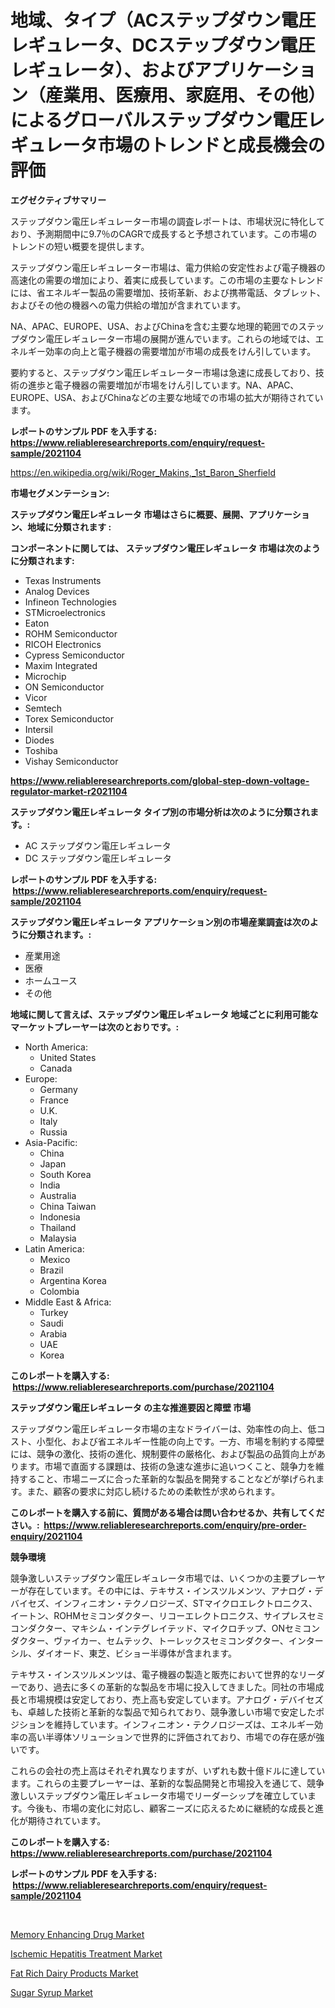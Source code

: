 <p><h1>地域、タイプ（ACステップダウン電圧レギュレータ、DCステップダウン電圧レギュレータ）、およびアプリケーション（産業用、医療用、家庭用、その他）によるグローバルステップダウン電圧レギュレータ市場のトレンドと成長機会の評価</h1></p><p><strong>エグゼクティブサマリー</strong></p>
<p><p>ステップダウン電圧レギュレーター市場の調査レポートは、市場状況に特化しており、予測期間中に9.7％のCAGRで成長すると予想されています。この市場のトレンドの短い概要を提供します。</p><p>ステップダウン電圧レギュレーター市場は、電力供給の安定性および電子機器の高速化の需要の増加により、着実に成長しています。この市場の主要なトレンドには、省エネルギー製品の需要増加、技術革新、および携帯電話、タブレット、およびその他の機器への電力供給の増加が含まれています。</p><p>NA、APAC、EUROPE、USA、およびChinaを含む主要な地理的範囲でのステップダウン電圧レギュレーター市場の展開が進んでいます。これらの地域では、エネルギー効率の向上と電子機器の需要増加が市場の成長をけん引しています。</p><p>要約すると、ステップダウン電圧レギュレーター市場は急速に成長しており、技術の進歩と電子機器の需要増加が市場をけん引しています。NA、APAC、EUROPE、USA、およびChinaなどの主要な地域での市場の拡大が期待されています。</p></p>
<p><strong>レポートのサンプル PDF を入手する: <a href="https://www.reliableresearchreports.com/enquiry/request-sample/2021104">https://www.reliableresearchreports.com/enquiry/request-sample/2021104</a></strong></p>
<p><a href="https://en.wikipedia.org/wiki/Roger_Makins,_1st_Baron_Sherfield">https://en.wikipedia.org/wiki/Roger_Makins,_1st_Baron_Sherfield</a></p>
<p><strong>市場セグメンテーション:</strong></p>
<p><strong> ステップダウン電圧レギュレータ 市場はさらに概要、展開、アプリケーション、地域に分類されます :</strong></p>
<p><strong>コンポーネントに関しては、 ステップダウン電圧レギュレータ 市場は次のように分類されます: &nbsp;</strong></p>
<p><ul><li>Texas Instruments</li><li>Analog Devices</li><li>Infineon Technologies</li><li>STMicroelectronics</li><li>Eaton</li><li>ROHM Semiconductor</li><li>RICOH Electronics</li><li>Cypress Semiconductor</li><li>Maxim Integrated</li><li>Microchip</li><li>ON Semiconductor</li><li>Vicor</li><li>Semtech</li><li>Torex Semiconductor</li><li>Intersil</li><li>Diodes</li><li>Toshiba</li><li>Vishay Semiconductor</li></ul></p>
<p><strong><a href="https://www.reliableresearchreports.com/global-step-down-voltage-regulator-market-r2021104">https://www.reliableresearchreports.com/global-step-down-voltage-regulator-market-r2021104</a></strong></p>
<p><strong> ステップダウン電圧レギュレータ タイプ別の市場分析は次のように分類されます。:</strong></p>
<p><ul><li>AC ステップダウン電圧レギュレータ</li><li>DC ステップダウン電圧レギュレータ</li></ul></p>
<p><strong>レポートのサンプル PDF を入手する: &nbsp;<a href="https://www.reliableresearchreports.com/enquiry/request-sample/2021104">https://www.reliableresearchreports.com/enquiry/request-sample/2021104</a></strong></p>
<p><strong> ステップダウン電圧レギュレータ アプリケーション別の市場産業調査は次のように分類されます。:</strong></p>
<p><ul><li>産業用途</li><li>医療</li><li>ホームユース</li><li>その他</li></ul></p>
<p><strong>地域に関して言えば、ステップダウン電圧レギュレータ 地域ごとに利用可能なマーケットプレーヤーは次のとおりです。:</strong></p>
<p><ul>
    <li>
        North America:
        <ul>
            <li>United States</li>
            <li>Canada</li>
        </ul>
    </li>
    <li>
        Europe:
        <ul>
            <li>Germany</li>
            <li>France</li>
            <li>U.K.</li>
            <li>Italy</li>
            <li>Russia</li>
        </ul>
    </li>
    <li>
        Asia-Pacific:
        <ul>
            <li>China</li>
            <li>Japan</li>
            <li>South Korea</li>
            <li>India</li>
            <li>Australia</li>
            <li>China Taiwan</li>
            <li>Indonesia</li>
            <li>Thailand</li>
            <li>Malaysia</li>
        </ul>
    </li>
    <li>
        Latin America:
        <ul>
            <li>Mexico</li>
            <li>Brazil</li>
            <li>Argentina Korea</li>
            <li>Colombia</li>
        </ul>
    </li>
    <li>
        Middle East & Africa:
        <ul>
            <li>Turkey</li>
            <li>Saudi</li>
            <li>Arabia</li>
            <li>UAE</li>
            <li>Korea</li>
        </ul>
    </li>
    </ul></p>
<p><strong>このレポートを購入する: &nbsp;<a href="https://www.reliableresearchreports.com/purchase/2021104">https://www.reliableresearchreports.com/purchase/2021104</a></strong></p>
<p><strong>ステップダウン電圧レギュレータ の主な推進要因と障壁 市場</strong></p>
<p><p>ステップダウン電圧レギュレータ市場の主なドライバーは、効率性の向上、低コスト、小型化、および省エネルギー性能の向上です。一方、市場を制約する障壁には、競争の激化、技術の進化、規制要件の厳格化、および製品の品質向上があります。市場で直面する課題は、技術の急速な進歩に追いつくこと、競争力を維持すること、市場ニーズに合った革新的な製品を開発することなどが挙げられます。また、顧客の要求に対応し続けるための柔軟性が求められます。</p></p>
<p><strong>このレポートを購入する前に、質問がある場合は問い合わせるか、共有してください。:&nbsp; <a href="https://www.reliableresearchreports.com/enquiry/pre-order-enquiry/2021104">https://www.reliableresearchreports.com/enquiry/pre-order-enquiry/2021104</a></strong></p>
<p><strong>競争環境</strong></p>
<p><p>競争激しいステップダウン電圧レギュレータ市場では、いくつかの主要プレーヤーが存在しています。その中には、テキサス・インスツルメンツ、アナログ・デバイセズ、インフィニオン・テクノロジーズ、STマイクロエレクトロニクス、イートン、ROHMセミコンダクター、リコーエレクトロニクス、サイプレスセミコンダクター、マキシム・インテグレイテッド、マイクロチップ、ONセミコンダクター、ヴァイカー、セムテック、トーレックスセミコンダクター、インターシル、ダイオード、東芝、ビショー半導体が含まれます。</p><p>テキサス・インスツルメンツは、電子機器の製造と販売において世界的なリーダーであり、過去に多くの革新的な製品を市場に投入してきました。同社の市場成長と市場規模は安定しており、売上高も安定しています。アナログ・デバイセズも、卓越した技術と革新的な製品で知られており、競争激しい市場で安定したポジションを維持しています。インフィニオン・テクノロジーズは、エネルギー効率の高い半導体ソリューションで世界的に評価されており、市場での存在感が強いです。</p><p>これらの会社の売上高はそれぞれ異なりますが、いずれも数十億ドルに達しています。これらの主要プレーヤーは、革新的な製品開発と市場投入を通じて、競争激しいステップダウン電圧レギュレータ市場でリーダーシップを確立しています。今後も、市場の変化に対応し、顧客ニーズに応えるために継続的な成長と進化が期待されています。</p></p>
<p><strong>このレポートを購入する: &nbsp; <a href="https://www.reliableresearchreports.com/purchase/2021104">https://www.reliableresearchreports.com/purchase/2021104</a></strong></p>
<p><strong>レポートのサンプル PDF を入手する: &nbsp;<a href="https://www.reliableresearchreports.com/enquiry/request-sample/2021104">https://www.reliableresearchreports.com/enquiry/request-sample/2021104</a></strong><strong></strong></p>
<p>&nbsp;</p>
<p><p><a href="https://issuu.com/reportprime-2/docs/memory-enhancing-drug-market-size-2030.pptx">Memory Enhancing Drug Market</a></p><p><a href="https://issuu.com/reportprime-2/docs/ischemic-hepatitis-treatment-market-size-2030.pptx">Ischemic Hepatitis Treatment Market</a></p><p><a href="https://github.com/globismark/Market-Research-Report-List-4/blob/main/fat-rich-dairy-products-market.md">Fat Rich Dairy Products Market</a></p><p><a href="https://github.com/susanjprice2023/Market-Research-Report-List-2/blob/main/sugar-syrup-market.md">Sugar Syrup Market</a></p></p>